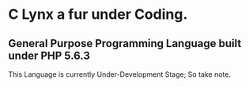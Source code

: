 # C Lynx a fur under Coding.

## General Purpose Programming Language built under PHP 5.6.3

This Language is currently Under-Development Stage; So take note.
